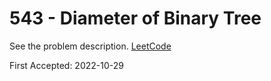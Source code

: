 # 543 - Diameter of Binary Tree

See the problem description. [LeetCode][1]

First Accepted: 2022-10-29

[1]: <https://leetcode.com/problems/diameter-of-binary-tree/description> "Problem Webpage"
